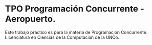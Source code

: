 # TPO Programación Concurrente - Aeropuerto.

Este trabajo práctico es para la materia de Programación Concurrente. Licenciatura en Ciencias de la Computación de la UNCo.